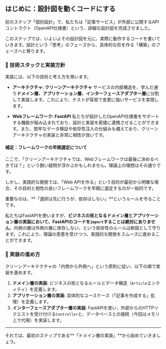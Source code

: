 ## はじめに：設計図を動くコードにする

前のステップ「個別設計」で、私たちは「記事サービス」が外部に公開するAPIコントラクト（OpenAPI仕様書）という、詳細な設計図を完成させました。

このステップでは、いよいよその設計図を元に、実際に動作するコードを書いていきます。設計という「思考」のフェーズから、具体的な形を作る「構築」のフェーズへと移ります。

### 👏 技術スタックと実装方針

実装には、以下の技術と考え方を用います。

* **アーキテクチャ: クリーンアーキテクチャ**
    サービスの内部構造を、学んだ通り**ドメイン層、アプリケーション層、インターフェースアダプター層**に分割して実装します。これにより、テストが容易で変更に強いサービスを実現します。

* **Webフレームワーク: FastAPI**
    私たちが設計したOpenAPI仕様書をサポートする機能が組み込まれており、設計と実装を密接に連携させることができます。また、堅牢なデータ検証や依存性注入の仕組みも備えており、クリーンアーキテクチャの実装と非常に相性が良いです。

#### **補足：フレームワークの早期選定について**

ここで、「クリーンアーキテクチャでは、Webフレームワークは最後に決めるべきでは？」という鋭い疑問が浮かぶかもしれません。理論上の理想はその通りです。

しかし、実践的な開発では、「Web APIを作る」という目的が最初から明確な場合、その目的と相性の良いフレームワークを早期に選定するのが一般的です。

重要なのは、**「選択は先に行うが、依存はしない」**というルールを守ることです。

私たちはFastAPIを使いますが、**ビジネスの核となるドメイン層とアプリケーション層の実装において、FastAPIのコードを`import`することは絶対にありません**。内側の層は外側の層に依存しない、という依存性のルールは断固として守ります。これにより、理論の恩恵を受けつつ、実践的な開発をスムーズに進めることができます。

### 👏 実装の進め方

クリーンアーキテクチャの「内側から外側へ」という原則に従い、以下の順で実装を進めます。

1.  **ドメイン層の実装**: ビジネスの核となるルールとデータ構造（`Article`エンティティ）を定義します。
2.  **アプリケーション層の実装**: 具体的なユースケース（「記事を作成する」処理）を定義します。
3.  **インターフェースアダプター層の実装**: FastAPIを使い、外部からのHTTPリクエストを受け付ける`Controller`と、データベースとの接続（今回はメモリ上で代用）を実装します。

---
それでは、最初のステップである**「ドメイン層の実装」**から始めていきましょう。